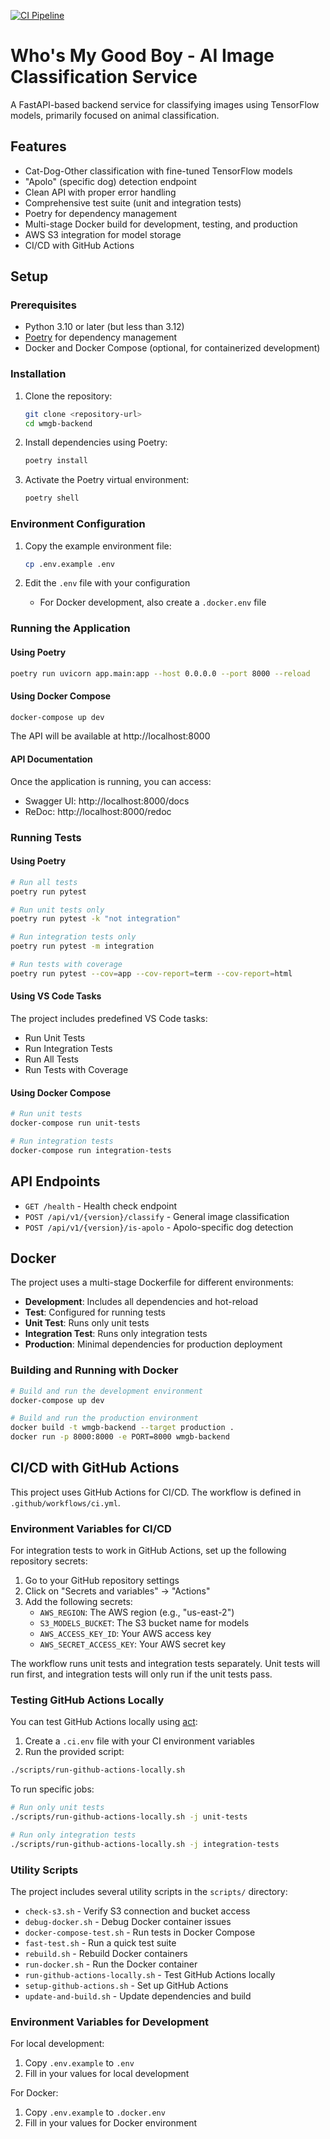 [![CI Pipeline](https://github.com/aarangop/wmgb-backend/actions/workflows/ci.yml/badge.svg)](https://github.com/aarangop/wmgb-backend/actions/workflows/ci.yml)

# Who's My Good Boy - AI Image Classification Service

A FastAPI-based backend service for classifying images using TensorFlow models,
primarily focused on animal classification.

## Features

- Cat-Dog-Other classification with fine-tuned TensorFlow models
- "Apolo" (specific dog) detection endpoint
- Clean API with proper error handling
- Comprehensive test suite (unit and integration tests)
- Poetry for dependency management
- Multi-stage Docker build for development, testing, and production
- AWS S3 integration for model storage
- CI/CD with GitHub Actions

## Setup

### Prerequisites

- Python 3.10 or later (but less than 3.12)
- [Poetry](https://python-poetry.org/) for dependency management
- Docker and Docker Compose (optional, for containerized development)

### Installation

1. Clone the repository:

   ```bash
   git clone <repository-url>
   cd wmgb-backend
   ```

2. Install dependencies using Poetry:

   ```bash
   poetry install
   ```

3. Activate the Poetry virtual environment:
   ```bash
   poetry shell
   ```

### Environment Configuration

1. Copy the example environment file:

   ```bash
   cp .env.example .env
   ```

2. Edit the `.env` file with your configuration
   - For Docker development, also create a `.docker.env` file

### Running the Application

#### Using Poetry

```bash
poetry run uvicorn app.main:app --host 0.0.0.0 --port 8000 --reload
```

#### Using Docker Compose

```bash
docker-compose up dev
```

The API will be available at http://localhost:8000

#### API Documentation

Once the application is running, you can access:

- Swagger UI: http://localhost:8000/docs
- ReDoc: http://localhost:8000/redoc

### Running Tests

#### Using Poetry

```bash
# Run all tests
poetry run pytest

# Run unit tests only
poetry run pytest -k "not integration"

# Run integration tests only
poetry run pytest -m integration

# Run tests with coverage
poetry run pytest --cov=app --cov-report=term --cov-report=html
```

#### Using VS Code Tasks

The project includes predefined VS Code tasks:

- Run Unit Tests
- Run Integration Tests
- Run All Tests
- Run Tests with Coverage

#### Using Docker Compose

```bash
# Run unit tests
docker-compose run unit-tests

# Run integration tests
docker-compose run integration-tests
```

## API Endpoints

- `GET /health` - Health check endpoint
- `POST /api/v1/{version}/classify` - General image classification
- `POST /api/v1/{version}/is-apolo` - Apolo-specific dog detection

## Docker

The project uses a multi-stage Dockerfile for different environments:

- **Development**: Includes all dependencies and hot-reload
- **Test**: Configured for running tests
- **Unit Test**: Runs only unit tests
- **Integration Test**: Runs only integration tests
- **Production**: Minimal dependencies for production deployment

### Building and Running with Docker

```bash
# Build and run the development environment
docker-compose up dev

# Build and run the production environment
docker build -t wmgb-backend --target production .
docker run -p 8000:8000 -e PORT=8000 wmgb-backend
```

## CI/CD with GitHub Actions

This project uses GitHub Actions for CI/CD. The workflow is defined in
`.github/workflows/ci.yml`.

### Environment Variables for CI/CD

For integration tests to work in GitHub Actions, set up the following repository
secrets:

1. Go to your GitHub repository settings
2. Click on "Secrets and variables" -> "Actions"
3. Add the following secrets:
   - `AWS_REGION`: The AWS region (e.g., "us-east-2")
   - `S3_MODELS_BUCKET`: The S3 bucket name for models
   - `AWS_ACCESS_KEY_ID`: Your AWS access key
   - `AWS_SECRET_ACCESS_KEY`: Your AWS secret key

The workflow runs unit tests and integration tests separately. Unit tests will
run first, and integration tests will only run if the unit tests pass.

### Testing GitHub Actions Locally

You can test GitHub Actions locally using [act](https://github.com/nektos/act):

1. Create a `.ci.env` file with your CI environment variables
2. Run the provided script:

```bash
./scripts/run-github-actions-locally.sh
```

To run specific jobs:

```bash
# Run only unit tests
./scripts/run-github-actions-locally.sh -j unit-tests

# Run only integration tests
./scripts/run-github-actions-locally.sh -j integration-tests
```

### Utility Scripts

The project includes several utility scripts in the `scripts/` directory:

- `check-s3.sh` - Verify S3 connection and bucket access
- `debug-docker.sh` - Debug Docker container issues
- `docker-compose-test.sh` - Run tests in Docker Compose
- `fast-test.sh` - Run a quick test suite
- `rebuild.sh` - Rebuild Docker containers
- `run-docker.sh` - Run the Docker container
- `run-github-actions-locally.sh` - Test GitHub Actions locally
- `setup-github-actions.sh` - Set up GitHub Actions
- `update-and-build.sh` - Update dependencies and build

### Environment Variables for Development

For local development:

1. Copy `.env.example` to `.env`
2. Fill in your values for local development

For Docker:

1. Copy `.env.example` to `.docker.env`
2. Fill in your values for Docker environment

